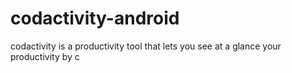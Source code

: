# codactivity-android
codactivity is a productivity tool that lets you see at a glance your productivity by c
